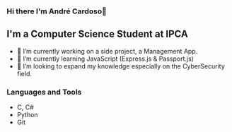 ### Hi there I'm André Cardoso👋

## I'm a Computer Science Student at IPCA
- 🔭 I’m currently working on a side project, a Management App.
- 🌱 I’m currently learning JavaScript (Express.js & Passport.js)
- 👯 I’m looking to expand my knowledge especially on the CyberSecurity field.
<!-- - 🤔 I’m looking for help with ... 
- 💬 Ask me about ...
- 📫 How to reach me: ...
- 😄 Pronouns: ... 
- ⚡ Fun fact: ... -->

### Languages and Tools
- C, C#
- Python
- Git

<!--
**afdcardoso/afdcardoso** is a ✨ _special_ ✨ repository because its `README.md` (this file) appears on your GitHub profile.

Here are some ideas to get you started:
-->
